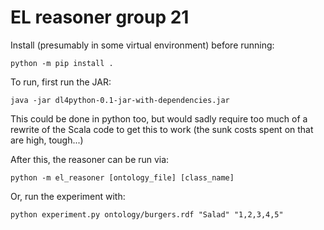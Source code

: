 # EL reasoner group 21

Install (presumably in some virtual environment) before running:

```shell
python -m pip install .
```

To run, first run the JAR:

```shell
java -jar dl4python-0.1-jar-with-dependencies.jar
```

This could be done in python too, but would sadly require too much of a rewrite of the Scala code to get this to work (the sunk costs spent on that are high, tough...)

After this, the reasoner can be run via:

```shell
python -m el_reasoner [ontology_file] [class_name]
```

Or, run the experiment with:

```shell
python experiment.py ontology/burgers.rdf "Salad" "1,2,3,4,5"
```
